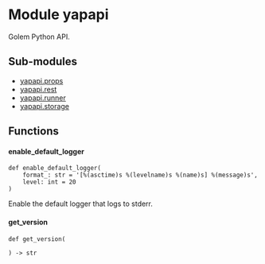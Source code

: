 Module yapapi
=============
Golem Python API.

Sub-modules
-----------
* [yapapi.props](props/)
* [yapapi.rest](rest/)
* [yapapi.runner](runner/)
* [yapapi.storage](storage/)

Functions
---------

    
#### enable_default_logger

```python3
def enable_default_logger(
    format_: str = '[%(asctime)s %(levelname)s %(name)s] %(message)s',
    level: int = 20
)
```
Enable the default logger that logs to stderr.

    
#### get_version

```python3
def get_version(
    
) -> str
```